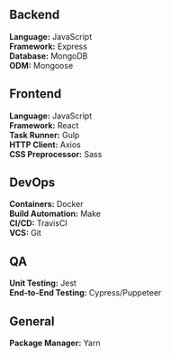 Backend
----------------------------------------
**Language:** JavaScript  
**Framework:** Express  
**Database:** MongoDB  
**ODM:** Mongoose  

Frontend
----------------------------------------
**Language:** JavaScript  
**Framework:** React  
**Task Runner:** Gulp   
**HTTP Client:** Axios  
**CSS Preprocessor:** Sass  

DevOps
----------------------------------------
**Containers:** Docker  
**Build Automation:** Make  
**CI/CD:** TravisCI  
**VCS:** Git  

QA
----------------------------------------
**Unit Testing:** Jest  
**End-to-End Testing:** Cypress/Puppeteer  

General
----------------------------------------
**Package Manager:** Yarn  